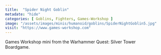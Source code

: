 ```yaml
---
title:  "Spider Night Goblin"
metadate: "hide"
categories: [ Goblins, Fighters, Games-Workshop ]
image: "/assets/images/minis/humanoid/goblins/SpiderNightGoblin5.jpg"
visit: "https://www.games-workshop.com"
---
```

Games Workshop mini from the Warhammer Quest: Silver Tower Boardgame.